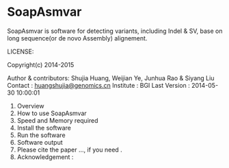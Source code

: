 SoapAsmvar
==========
SoapAsmvar is software for detecting variants, including Indel & SV, base on long sequence(or de novo Assembly) alignement.

LICENSE: 


Copyright(c) 2014-2015

Author & contributors: Shujia Huang, Weijian Ye, Junhua Rao & Siyang Liu
Contact              : huangshujia@genomics.cn
Institute            : BGI
Last Version         : 2014-05-30 10:00:01

1. Overview
2. How to use SoapAsmvar
3. Speed and Memory required
4. Install the software
5. Run the software
6. Software output 
7. Please cite the paper ..., if you need .
8. Acknowledgement :

